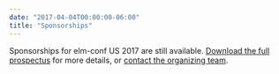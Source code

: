 ```yaml
---
date: "2017-04-04T00:00:00-06:00"
title: "Sponsorships"
---
```


Sponsorships for elm-conf US 2017 are still available.
[Download the full prospectus](/prospectus.pdf) for more details, or [contact the organizing team](mailto:elm-conf@thestrangeloop.com).

<!--more-->
